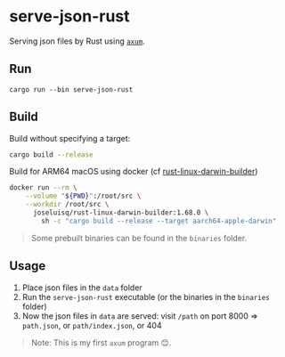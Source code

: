 # serve-json-rust

Serving json files by Rust using [`axum`](https://github.com/tokio-rs/axum).

## Run

```
cargo run --bin serve-json-rust
```

## Build

Build without specifying a target:

```bash
cargo build --release
```

Build for ARM64 macOS using docker (cf [rust-linux-darwin-builder](https://github.com/joseluisq/rust-linux-darwin-builder))

```bash
docker run --rm \
    --volume "${PWD}":/root/src \
    --workdir /root/src \
      joseluisq/rust-linux-darwin-builder:1.68.0 \
        sh -c "cargo build --release --target aarch64-apple-darwin"
```

> Some prebuilt binaries can be found in the `binaries` folder.

## Usage

1. Place json files in the `data` folder
1. Run the `serve-json-rust` executable (or the binaries in the `binaries` folder)
1. Now the json files in `data` are served: visit `/path` on port 8000 => `path.json`, or `path/index.json`, or 404

> Note: This is my first `axum` program 😊.
